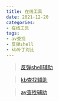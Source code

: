 ```yaml
---
title: 在线工具
date: 2021-12-20
categories: 
- 在线工具
tags: 
- av查找
- 反弹shell
- kb补丁对比
---
```

> [反弹shell辅助](https://djiangliu.github.io/revshells/)

> [kb查找辅助](https://djiangliu.github.io/kbinfo/index.html)

> [av查找辅助](https://djiangliu.github.io/avinfo/index.html)